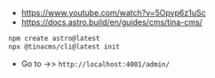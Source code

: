 
* https://www.youtube.com/watch?v=5Opvp6z1uSc
* https://docs.astro.build/en/guides/cms/tina-cms/


```sh
npm create astro@latest
npx @tinacms/cli@latest init
```


* Go to ->> `http://localhost:4001/admin/`